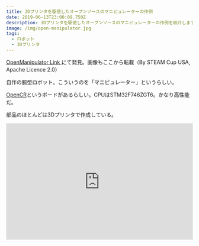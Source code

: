 ```yaml
---
title: 3Dプリンタを駆使したオープンソースのマニピュレーターの作例
date: 2019-06-13T23:00:09.750Z
description: 3Dプリンタを駆使したオープンソースのマニピュレーターの作例を紹介します。
image: /img/open-manipulator.jpg
tags:
  - ロボット
  - 3Dプリンタ
---
```

[OpenManipulator Link](https://www.instructables.com/id/OpenManipulator-Link/)にて発見。画像もここから転載（By STEAM Cup USA, Apache Licence 2.0）

自作の腕型ロボット。こういうのを「マニピュレーター」というらしい。

[OpenCR](http://emanual.robotis.com/docs/en/parts/controller/opencr10/)というボードがあるらしい。CPUはSTM32F746ZGT6。かなり高性能だ。

部品のほとんどは3Dプリンタで作成している。

<iframe width="100%" height="315" src="https://www.youtube.com/embed/WR9_1AheOok" frameborder="0" allow="accelerometer; autoplay; encrypted-media; gyroscope; picture-in-picture" allowfullscreen></iframe>
